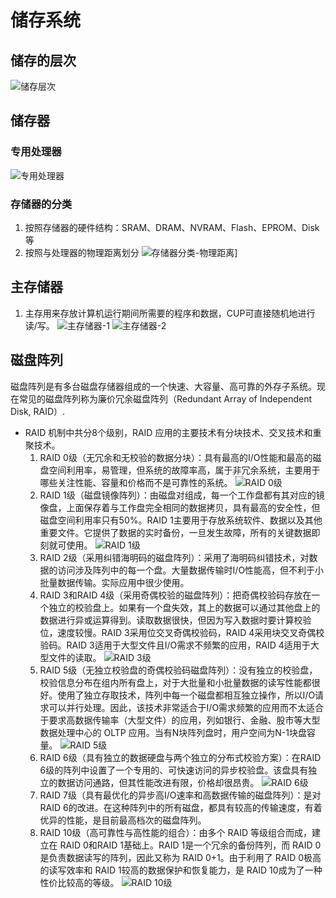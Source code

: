 # 储存系统

## 储存的层次
![储存层次](/储存层次.png)

## 储存器

### 专用处理器
![专用处理器](/专用处理器.png)

### 存储器的分类

1. 按照存储器的硬件结构：SRAM、DRAM、NVRAM、Flash、EPROM、Disk等
2. 按照与处理器的物理距离划分
![存储器分类-物理距离](/存储器分类-物理距离.png)]

## 主存储器
1. 主存用来存放计算机运行期间所需要的程序和数据，CUP可直接随机地进行读/写。
![主存储器-1](/主存储器-1.png)
![主存储器-2](/主存储器-2.png)

## 磁盘阵列

磁盘阵列是有多台磁盘存储器组成的一个快速、大容量、高可靠的外存子系统。现在常见的磁盘阵列称为廉价冗余磁盘阵列（Redundant Array of Independent Disk, RAID）.

* RAID 机制中共分8个级别，RAID 应用的主要技术有分块技术、交叉技术和重聚技术。
  1. RAID 0级（无冗余和无校验的数据分块）：具有最高的I/O性能和最高的磁盘空间利用率，易管理，但系统的故障率高，属于非冗余系统，主要用于哪些关注性能、容量和价格而不是可靠性的系统。
  ![RAID 0级](/RAID0.png)
  2. RAID 1级（磁盘镜像阵列）：由磁盘对组成，每一个工作盘都有其对应的镜像盘，上面保存着与工作盘完全相同的数据拷贝，具有最高的安全性，但磁盘空间利用率只有50%。RAID 1主要用于存放系统软件、数据以及其他重要文件。它提供了数据的实时备份，一旦发生故障，所有的关键数据即刻就可使用。
  ![RAID 1级](/RAID1.png)
  3. RAID 2级（采用纠错海明码的磁盘阵列）：采用了海明码纠错技术，对数据的访问涉及阵列中的每一个盘。大量数据传输时I/O性能高，但不利于小批量数据传输。实际应用中很少使用。
  4. RAID 3和RAID 4级（采用奇偶校验的磁盘阵列）：把奇偶校验码存放在一个独立的校验盘上。如果有一个盘失效，其上的数据可以通过其他盘上的数据进行异或运算得到。读取数据很快，但因为写入数据时要计算校验位，速度较慢。RAID 3采用位交叉奇偶校验码，RAID 4采用块交叉奇偶校验码。RAID 3适用于大型文件且I/O需求不频繁的应用，RAID 4适用于大型文件的读取。
  ![RAID 3级](/RAID3.png)
  5. RAID 5级（无独立校验盘的奇偶校验码磁盘阵列）：没有独立的校验盘，校验信息分布在组内所有盘上，对于大批量和小批量数据的读写性能都很好。使用了独立存取技术，阵列中每一个磁盘都相互独立操作，所以I/O请求可以并行处理。因此，该技术非常适合于I/O需求频繁的应用而不太适合于要求高数据传输率（大型文件）的应用，列如银行、金融、股市等大型数据处理中心的 OLTP 应用。当有N块阵列盘时，用户空间为N-1块盘容量。
  ![RAID 5级](/RAID5.png)
  6. RAID 6级（具有独立的数据硬盘与两个独立的分布式校验方案）：在RAID 6级的阵列中设置了一个专用的、可快速访问的异步校验盘。该盘具有独立的数据访问通路，但其性能改进有限，价格却很昂贵。
  ![RAID 6级](/RAID6.png)
  7. RAID 7级（具有最优化的异步高I/O速率和高数据传输的磁盘阵列）：是对 RAID 6的改进。在这种阵列中的所有磁盘，都具有较高的传输速度，有着优异的性能，是目前最高档次的磁盘阵列。
  8. RAID 10级（高可靠性与高性能的组合）：由多个 RAID 等级组合而成，建立在 RAID 0和RAID 1基础上。RAID 1是一个冗余的备份阵列，而 RAID 0是负责数据读写的阵列，因此又称为 RAID 0+1。由于利用了 RAID 0极高的读写效率和 RAID 1较高的数据保护和恢复能力，是 RAID 10成为了一种性价比较高的等级。
  ![RAID 10级](/RAID10.png)



